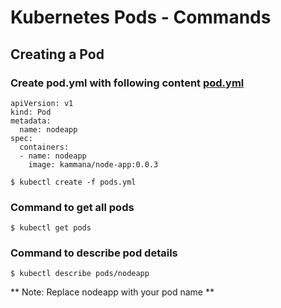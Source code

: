 # Kubernetes Pods - Commands 
## Creating a Pod
### Create pod.yml with following content [pod.yml](https://github.com/javahometech/kubernetes/pods/pod.yml)
```
apiVersion: v1
kind: Pod
metadata:
  name: nodeapp
spec:
  containers:
  - name: nodeapp
    image: kammana/node-app:0.0.3
```

```
$ kubectl create -f pods.yml
```
### Command to get all pods

```
$ kubectl get pods
```

### Command to describe pod details

```
$ kubectl describe pods/nodeapp
```
** Note: Replace nodeapp with your pod name **

